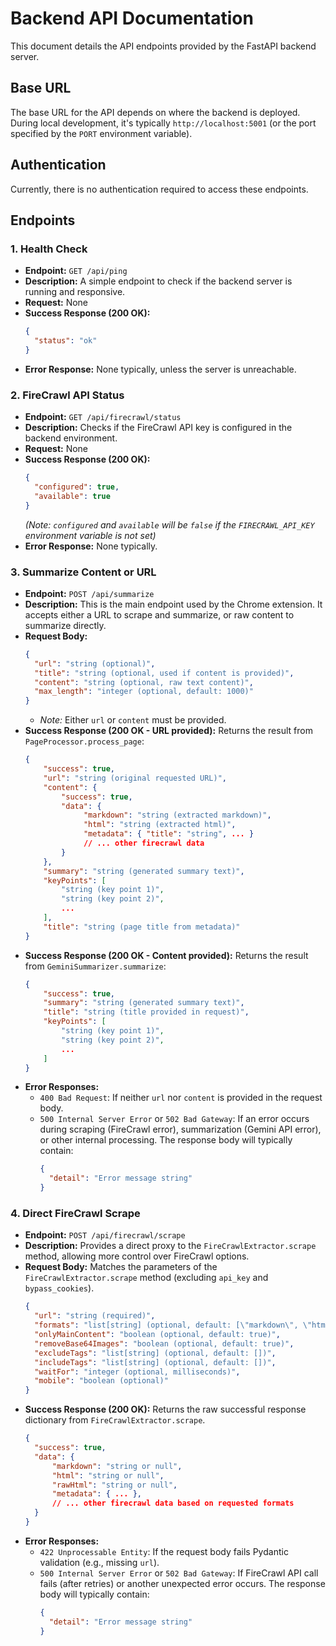 # Backend API Documentation

This document details the API endpoints provided by the FastAPI backend server.

## Base URL

The base URL for the API depends on where the backend is deployed. During local development, it's typically `http://localhost:5001` (or the port specified by the `PORT` environment variable).

## Authentication

Currently, there is no authentication required to access these endpoints.

## Endpoints

### 1. Health Check

*   **Endpoint:** `GET /api/ping`
*   **Description:** A simple endpoint to check if the backend server is running and responsive.
*   **Request:** None
*   **Success Response (200 OK):**
    ```json
    {
      "status": "ok"
    }
    ```
*   **Error Response:** None typically, unless the server is unreachable.

### 2. FireCrawl API Status

*   **Endpoint:** `GET /api/firecrawl/status`
*   **Description:** Checks if the FireCrawl API key is configured in the backend environment.
*   **Request:** None
*   **Success Response (200 OK):**
    ```json
    {
      "configured": true,
      "available": true 
    }
    ```
    *(Note: `configured` and `available` will be `false` if the `FIRECRAWL_API_KEY` environment variable is not set)*
*   **Error Response:** None typically.

### 3. Summarize Content or URL

*   **Endpoint:** `POST /api/summarize`
*   **Description:** This is the main endpoint used by the Chrome extension. It accepts either a URL to scrape and summarize, or raw content to summarize directly.
*   **Request Body:**
    ```json
    {
      "url": "string (optional)",
      "title": "string (optional, used if content is provided)",
      "content": "string (optional, raw text content)",
      "max_length": "integer (optional, default: 1000)"
    }
    ```
    *   *Note:* Either `url` or `content` must be provided.
*   **Success Response (200 OK - URL provided):** Returns the result from `PageProcessor.process_page`:
    ```json
    {
        "success": true,
        "url": "string (original requested URL)",
        "content": { 
            "success": true, 
            "data": { 
                 "markdown": "string (extracted markdown)",
                 "html": "string (extracted html)",
                 "metadata": { "title": "string", ... }
                 // ... other firecrawl data
            }
        },
        "summary": "string (generated summary text)",
        "keyPoints": [
            "string (key point 1)",
            "string (key point 2)",
            ...
        ],
        "title": "string (page title from metadata)"
    }
    ```
*   **Success Response (200 OK - Content provided):** Returns the result from `GeminiSummarizer.summarize`:
    ```json
    {
        "success": true,
        "summary": "string (generated summary text)",
        "title": "string (title provided in request)",
        "keyPoints": [
            "string (key point 1)",
            "string (key point 2)",
            ...
        ]
    }
    ```
*   **Error Responses:**
    *   `400 Bad Request`: If neither `url` nor `content` is provided in the request body.
    *   `500 Internal Server Error` or `502 Bad Gateway`: If an error occurs during scraping (FireCrawl error), summarization (Gemini API error), or other internal processing. The response body will typically contain:
        ```json
        {
          "detail": "Error message string"
        }
        ```

### 4. Direct FireCrawl Scrape

*   **Endpoint:** `POST /api/firecrawl/scrape`
*   **Description:** Provides a direct proxy to the `FireCrawlExtractor.scrape` method, allowing more control over FireCrawl options.
*   **Request Body:** Matches the parameters of the `FireCrawlExtractor.scrape` method (excluding `api_key` and `bypass_cookies`).
    ```json
    {
      "url": "string (required)",
      "formats": "list[string] (optional, default: [\"markdown\", \"html\"])",
      "onlyMainContent": "boolean (optional, default: true)",
      "removeBase64Images": "boolean (optional, default: true)",
      "excludeTags": "list[string] (optional, default: [])",
      "includeTags": "list[string] (optional, default: [])",
      "waitFor": "integer (optional, milliseconds)",
      "mobile": "boolean (optional)"
    }
    ```
*   **Success Response (200 OK):** Returns the raw successful response dictionary from `FireCrawlExtractor.scrape`.
    ```json
    {
      "success": true,
      "data": { 
          "markdown": "string or null",
          "html": "string or null",
          "rawHtml": "string or null",
          "metadata": { ... },
          // ... other firecrawl data based on requested formats
      }
    }
    ```
*   **Error Responses:**
    *   `422 Unprocessable Entity`: If the request body fails Pydantic validation (e.g., missing `url`).
    *   `500 Internal Server Error` or `502 Bad Gateway`: If FireCrawl API call fails (after retries) or another unexpected error occurs. The response body will typically contain:
        ```json
        {
          "detail": "Error message string"
        }
        ``` 